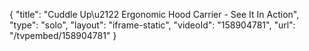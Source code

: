 {
    "title": "Cuddle Up\u2122 Ergonomic Hood Carrier  - See It In Action",
    "type": "solo",
    "layout": "iframe-static",
    "videoId": "158904781",
    "url": "\/tvpembed\/158904781"
}